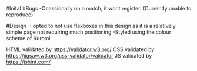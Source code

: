#Inital
#Bugs
-Ocassionally on a match, it wont register. (Currently unable to reproduce)

#Design
-I opted to not use flexboxes in this design as it is a relatively simple page not requiring much positioning
-Styled using the colour scheme of Kuromi 

HTML validated by https://validator.w3.org/
CSS validated by https://jigsaw.w3.org/css-validator/validator
JS validated by https://jshint.com/
